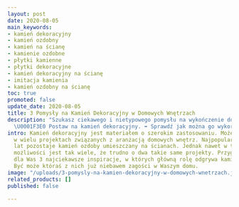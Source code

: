 ```yaml
---
layout: post
date: 2020-08-05
main_keywords:
- kamień dekoracyjny
- kamień ozdobny
- kamień na ścianę
- kamienie ozdobne
- płytki kamienne
- płytki dekoracyjne
- kamień dekoracyjny na ścianę
- imitacja kamienia
- kamień ozdobny na ścianę
toc: true
promoted: false
update_date: 2020-08-05
title: 3 Pomysły na Kamień Dekoracyjny w Domowych Wnętrzach
description: "Szukasz ciekawego i nietypowego pomysłu na wykończenie domowego wnętrza?
  \U0001F3E0 Postaw na kamień dekoracyjny. ➡️ Sprawdź jak można go wykorzystać."
intro: Kamień dekoracyjny jest materiałem o szerokim zastosowaniu. Może być wykorzystywany
  w wielu projektach związanych z aranżacją domowych wnętrz. Najpopularniejszy od
  lat pozostaje kamień ozdoby umieszczany na ścianach. Jednak nawet w tym przypadku
  możliwości jest tak wiele, że trudno o dwa takie same projekty. Przygotowaliśmy
  dla Was 3 najciekawsze inspiracje, w których główną rolę odgrywa kamień dekoracyjny.
  Być może któraś z nich już niebawem zagości w Waszym domu.
image: "/uploads/3-pomysly-na-kamien-dekoracyjny-w-domowych-wnetrzach.jpg"
related_products: []
published: false

---
```

